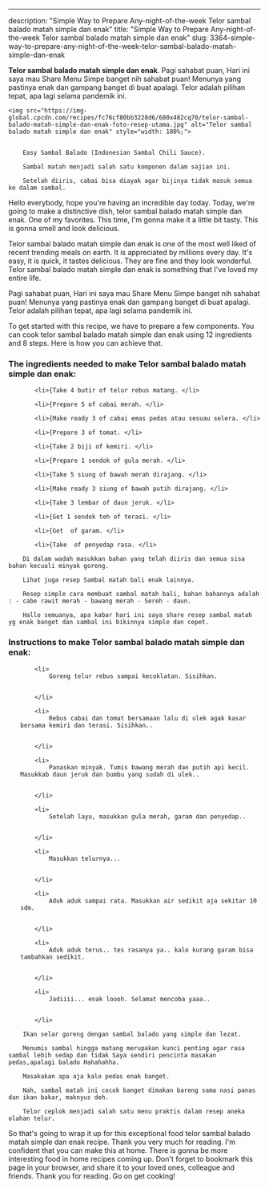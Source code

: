 ---
description: "Simple Way to Prepare Any-night-of-the-week Telor sambal balado matah simple dan enak"
title: "Simple Way to Prepare Any-night-of-the-week Telor sambal balado matah simple dan enak"
slug: 3364-simple-way-to-prepare-any-night-of-the-week-telor-sambal-balado-matah-simple-dan-enak

<p>
	<strong>Telor sambal balado matah simple dan enak</strong>. 
	Pagi sahabat puan, Hari ini saya mau Share Menu Simpe banget nih sahabat puan! Menunya yang pastinya enak dan gampang banget di buat apalagi. Telor adalah pilihan tepat, apa lagi selama pandemik ini.
</p>
<p>
	
	<img src="https://img-global.cpcdn.com/recipes/fc76cf80bb3228d6/680x482cq70/telor-sambal-balado-matah-simple-dan-enak-foto-resep-utama.jpg" alt="Telor sambal balado matah simple dan enak" style="width: 100%;">
	
	
		Easy Sambal Balado (Indonesian Sambal Chili Sauce).
	
		Sambal matah menjadi salah satu komponen dalam sajian ini.
	
		Setelah diiris, cabai bisa diayak agar bijinya tidak masuk semua ke dalam sambal.
	
</p>
<p>
	Hello everybody, hope you're having an incredible day today. Today, we're going to make a distinctive dish, telor sambal balado matah simple dan enak. One of my favorites. This time, I'm gonna make it a little bit tasty. This is gonna smell and look delicious.
</p>
	
<p>
	Telor sambal balado matah simple dan enak is one of the most well liked of recent trending meals on earth. It is appreciated by millions every day. It's easy, it is quick, it tastes delicious. They are fine and they look wonderful. Telor sambal balado matah simple dan enak is something that I've loved my entire life.
</p>
<p>
	Pagi sahabat puan, Hari ini saya mau Share Menu Simpe banget nih sahabat puan! Menunya yang pastinya enak dan gampang banget di buat apalagi. Telor adalah pilihan tepat, apa lagi selama pandemik ini.
</p>

<p>
To get started with this recipe, we have to prepare a few components. You can cook telor sambal balado matah simple dan enak using 12 ingredients and 8 steps. Here is how you can achieve that.
</p>

<h3>The ingredients needed to make Telor sambal balado matah simple dan enak:</h3>

<ol>
	
		<li>{Take 4 butir of telur rebus matang. </li>
	
		<li>{Prepare 5 of cabai merah. </li>
	
		<li>{Make ready 3 of cabai emas pedas atau sesuau selera. </li>
	
		<li>{Prepare 3 of tomat. </li>
	
		<li>{Take 2 biji of kemiri. </li>
	
		<li>{Prepare 1 sendok of gula merah. </li>
	
		<li>{Take 5 siung of bawah merah dirajang. </li>
	
		<li>{Make ready 3 siung of bawah putih dirajang. </li>
	
		<li>{Take 3 lembar of daun jeruk. </li>
	
		<li>{Get 1 sendok teh of terasi. </li>
	
		<li>{Get  of garam. </li>
	
		<li>{Take  of penyedap rasa. </li>
	
</ol>
<p>
	
		Di dalam wadah masukkan bahan yang telah diiris dan semua sisa bahan kecuali minyak goreng.
	
		Lihat juga resep Sambal matah bali enak lainnya.
	
		Resep simple cara membuat sambal matah bali, bahan bahannya adalah : - cabe rawit merah - bawang merah - Sereh - daun.
	
		Hallo semuanya, apa kabar hari ini saya share resep sambal matah yg enak banget dan sambal ini bikinnya simple dan cepet.
	
</p>

<h3>Instructions to make Telor sambal balado matah simple dan enak:</h3>

<ol>
	
		<li>
			Goreng telur rebus sampai kecoklatan. Sisihkan.
			
			
		</li>
	
		<li>
			Rebus cabai dan tomat bersamaan lalu di ulek agak kasar bersama kemiri dan terasi. Sisihkan..
			
			
		</li>
	
		<li>
			Panaskan minyak. Tumis bawang merah dan putih api kecil. Masukkab daun jeruk dan bumbu yang sudah di ulek..
			
			
		</li>
	
		<li>
			Setelah layu, masukkan gula merah, garam dan penyedap..
			
			
		</li>
	
		<li>
			Masukkan telurnya...
			
			
		</li>
	
		<li>
			Aduk aduk sampai rata. Masukkan air sedikit aja sekitar 10 sdm.
			
			
		</li>
	
		<li>
			Aduk aduk terus.. tes rasanya ya.. kalo kurang garam bisa tambahkan sedikit.
			
			
		</li>
	
		<li>
			Jadiiii... enak loooh. Selamat mencoba yaaa..
			
			
		</li>
	
</ol>

<p>
	
		Ikan selar goreng dengan sambal balado yang simple dan lezat.
	
		Menumis sambal hingga matang merupakan kunci penting agar rasa sambal lebih sedap dan tidak Saya sendiri pencinta masakan pedas,apalagi balado Hahahahha.
	
		Masakakan apa aja kalo pedas enak banget.
	
		Nah, sambal matah ini cocok banget dimakan bareng sama nasi panas dan ikan bakar, maknyus deh.
	
		Telor ceplok menjadi salah satu menu praktis dalam resep aneka olahan telur.
	
</p>

<p>
	So that's going to wrap it up for this exceptional food telor sambal balado matah simple dan enak recipe. Thank you very much for reading. I'm confident that you can make this at home. There is gonna be more interesting food in home recipes coming up. Don't forget to bookmark this page in your browser, and share it to your loved ones, colleague and friends. Thank you for reading. Go on get cooking!
</p>
